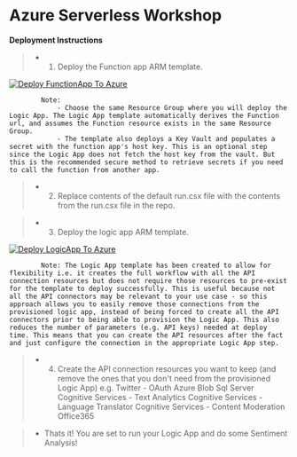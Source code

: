 # Azure Serverless Workshop
**Deployment Instructions**


> * 1. Deploy the Function app ARM template.

[![Deploy FunctionApp To Azure](https://aka.ms/deploytoazurebutton)]("https://portal.azure.com/#create/Microsoft.Template/uri/https%3A%2F%2Fraw.githubusercontent.com%2FMicrosoft-USEduAzure%2Fworkshop%2Fmaster%2Fserverless%2Fdeploy%2Ffunction-http-trigger%2Fazuredeploy.json")

            Note: 
                - Choose the same Resource Group where you will deploy the Logic App. The Logic App template automatically derives the Function url, and assumes the Function resource exists in the same Resource Group.
                - The template also deploys a Key Vault and populates a secret with the function app's host key. This is an optional step since the Logic App does not fetch the host key from the vault. But this is the recommended secure method to retrieve secrets if you need to call the function from another app.
> * 2. Replace contents of the default run.csx file with the contents from the run.csx file in the repo.

> * 3. Deploy the logic app ARM template.

[![Deploy LogicApp To Azure](https://aka.ms/deploytoazurebutton)]("https://portal.azure.com/#create/Microsoft.Template/uri/https%3A%2F%2Fraw.githubusercontent.com%2FMicrosoft-USEduAzure%2Fworkshop%2Fmaster%2Fserverless%2Fdeploy%2Fazuredeploy-logicApp-SentimentAnalysis.json")

            Note: The Logic App template has been created to allow for flexibility i.e. it creates the full workflow with all the API connection resources but does not require those resources to pre-exist for the template to deploy successfully. This is useful because not all the API connectors may be relevant to your use case - so this approach allows you to easily remove those connections from the provisioned logic app, instead of being forced to create all the API connectors prior to being able to provision the Logic App. This also reduces the number of parameters (e.g. API keys) needed at deploy time. This means that you can create the API resources after the fact and just configure the connection in the appropriate Logic App step.
            
> * 4. Create the API connection resources you want to keep (and remove the ones that you don't need from the provisioned Logic App)
        e.g.
            Twitter - OAuth
            Azure Blob
            Sql Server
            Cognitive Services - Text Analytics
            Cognitive Services - Language Translator
            Cognitive Services - Content Moderation
            Office365

> * Thats it! You are set to run your Logic App and do some Sentiment Analysis!